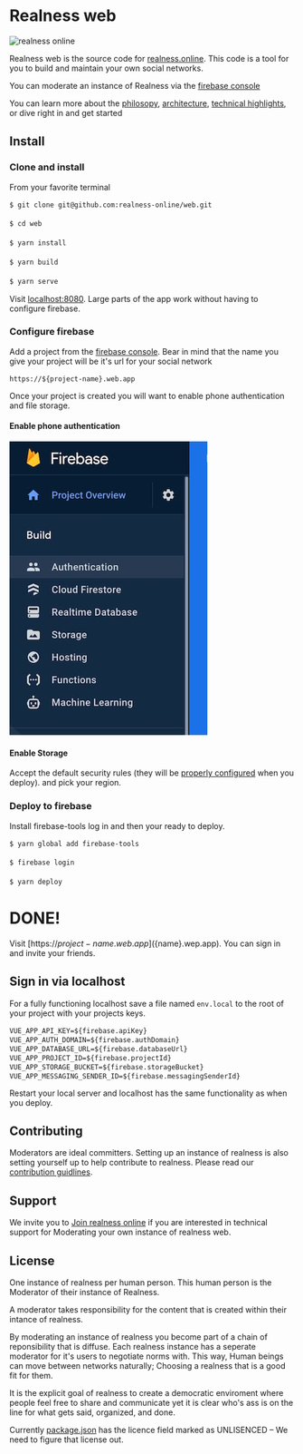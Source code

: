 # Realness web

![realness online](https://realness.online/180.png)

Realness web is the source code for [realness.online](https://realness.online). This code is a tool for you to build and maintain your own social networks.

You can moderate an instance of Realness via the [firebase console](https://firebase.google.com)

You can learn more about the [philosopy](docs/philosophy.md), [architecture](docs/architecture.md), [technical highlights](docs/highlights.md), or dive right in and get started

## Install

### Clone and install

From your favorite terminal

``` bash
$ git clone git@github.com:realness-online/web.git

$ cd web

$ yarn install

$ yarn build

$ yarn serve

```
Visit [localhost:8080](http://localhost:8080/). Large parts of the app work without having to configure firebase.

### Configure firebase

Add a project from the [firebase console](https://console.firebase.google.com). Bear in mind that the name you give your project will be it's url for your social network

``` http
https://${project-name}.web.app
```
Once your project is created you will want to enable phone authentication and file storage.

#### Enable phone authentication
![Authentication](docs/auth.jpg)

#### Enable Storage

Accept the default security rules (they will be [properly configured]() when you deploy). and pick your region.

### Deploy to firebase

Install firebase-tools log in and then your ready to deploy.

``` bash
$ yarn global add firebase-tools

$ firebase login

$ yarn deploy
```

# DONE!

Visit [https://${project-name}.web.app](${name}.wep.app). You can sign in and invite your friends.

## Sign in via localhost

For a fully functioning localhost save a file named ```env.local``` to the root of your project with your projects keys.

```
VUE_APP_API_KEY=${firebase.apiKey}
VUE_APP_AUTH_DOMAIN=${firebase.authDomain}
VUE_APP_DATABASE_URL=${firebase.databaseUrl}
VUE_APP_PROJECT_ID=${firebase.projectId}
VUE_APP_STORAGE_BUCKET=${firebase.storageBucket}
VUE_APP_MESSAGING_SENDER_ID=${firebase.messagingSenderId}
```

Restart your local server and localhost has the same functionality as when you deploy.

## Contributing

Moderators are ideal committers. Setting up an instance of realness is also setting yourself up to help contribute to realness. Please read our [contribution guidlines](docs/contributing.md).

## Support

We invite you to [Join realness online](https://realness.online) if you are interested in technical support for Moderating your own instance of realness web.

## License

One instance of realness per human person. This human person is the Moderator of their instance of Realness.

A moderator takes responsibility for the content that is created within their intance of realness.

By moderating an instance of realness you become part of a chain of reponsibility that is diffuse. Each realness instance has a seperate moderator for it's users to negotiate norms with. This way, Human beings can move between networks naturally; Choosing a realness that is a good fit for them.

It is the explicit goal of realness to create a democratic enviroment where people feel free to share and communicate yet it is clear who's ass is on the line for what gets said, organized, and done.

Currently [package.json](package.json) has the licence field marked as UNLISENCED – We need to figure that license out.

